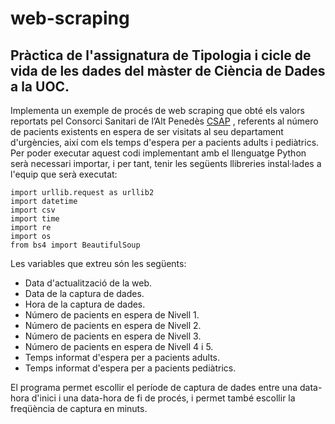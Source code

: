# web-scraping
## Pràctica de l'assignatura de Tipologia i cicle de vida de les dades del màster de Ciència de Dades a la UOC.

Implementa un exemple de procés de web scraping que obté els valors reportats pel Consorci Sanitari de l’Alt Penedès [CSAP](http://www.csap.cat/ciutadania/temps-espera.html) , referents al número de pacients existents en espera de ser visitats al seu departament d'urgències, així com els temps d'espera per a pacients adults i pediàtrics. 
Per poder executar aquest codi implementant amb el llenguatge Python serà necessari importar, i per tant, tenir les següents llibreries instal·lades a l'equip que serà executat:

```
import urllib.request as urllib2
import datetime
import csv
import time
import re
import os
from bs4 import BeautifulSoup
```
Les variables que extreu són les següents:

- Data d'actualització de la web.
- Data de la captura de dades.
- Hora de la captura de dades.
- Número de pacients en espera de Nivell 1.
- Número de pacients en espera de Nivell 2.
- Número de pacients en espera de Nivell 3.
- Número de pacients en espera de Nivell 4 i 5.
- Temps informat d'espera per a pacients adults.
- Temps informat d'espera per a pacients pediàtrics.

El programa permet escollir el període de captura de dades entre una data-hora d'inici i una data-hora de fi de procés, i permet també escollir la freqüència de captura en minuts.
